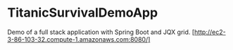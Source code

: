 # TitanicSurvivalDemoApp
Demo of a full stack application with Spring Boot and JQX grid.
[http://ec2-3-86-103-32.compute-1.amazonaws.com:8080/]
